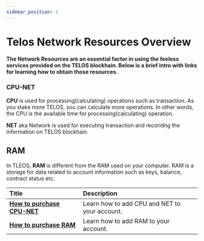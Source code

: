 ```yaml
---
sidebar_position: 1
---
```


# Telos Network Resources Overview

__The Network Resources are an essential factor in using the feeless services provided on the TELOS blockhain. Below is a brief intro with links for learning how to obtain those resources.__


### CPU-NET
**CPU** is used for processing(calculating) operations such as transaction. As you stake more TELOS, you can calculate more operations. In other words, the CPU is the available time for processing(calculating) operation.

**NET** aka Network is used for executing transaction and recoridng the information on TELOS blockhain. 
## RAM
In TLEOS, **RAM** is different from the RAM used on your computer. RAM is a storage for data related to account information such as keys, balance, contract status etc.



| Title | Description |
| :--- | :--- |
| [**How to purchase CPU-NET**](./cpu-net.md) | Learn how to add CPU and NET to your account. |
| [**How to purchase RAM**](./ram.md) | Learn how to add RAM to your account. |
